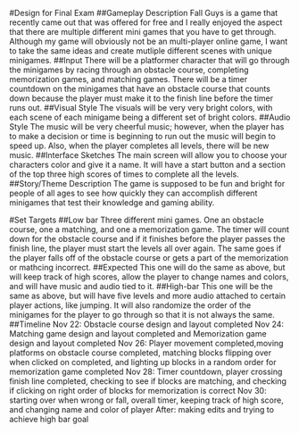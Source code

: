 ﻿#Design for Final Exam
##Gameplay Description
Fall Guys is a game that recently came out that was offered for free and I really enjoyed the aspect that there are multiple different mini games that you have to get through. Although my game will obviously not be an multi-player online game, I want to take the same ideas and create mutliple different scenes with unique minigames.
##Input
There will be a platformer character that will go through the minigames by racing through an obstacle course, completing memorization games, and matching games. There will be a timer countdown on the minigames that have an obstacle course that counts down because the player must make it to the finish line before the timer runs out. 
##Visual Style
The visuals will be very very bright colors, with each scene of each minigame being a different set of bright colors.
##Audio Style
The music will be very cheerful music; however, when the player has to make a decision or time is beginning to run out the music will begin to speed up. Also, when the player completes all levels, there will be new music.
##Interface Sketches
The main screen will allow you to choose your characters color and give it a name. It will have a start button and a section of the top three high scores of times to complete all the levels.
##Story/Theme Description
The game is supposed to be fun and bright for people of all ages to see how quickly they can accomplish different minigames that test their knowledge and gaming ability.

#Set Targets
##Low bar
Three different mini games. One an obstacle course, one a matching, and one a memorization game. The timer will count down for the obstacle course and if it finishes before the player passes the finish line, the player must start the levels all over again. The same goes if the player falls off of the obstacle course or gets a part of the memorization or mathcing incorrect.
##Expected
This one will do the same as above, but will keep track of high scores, allow the player to change names and colors, and will have music and audio tied to it.
##High-bar
This one will be the same as above, but will have five levels and more audio attached to certain player actions, like jumping. It will also randomize the order of the minigames for the player to go through so that it is not always the same.
##Timeline
Nov 22: Obstacle course design and layout completed
Nov 24: Matching game design and layout completed and Memorization game design and layout completed
Nov 26: Player movement completed,moving platforms on obstacle course completed, matching blocks flipping over when clicked on completed, and lighting up blocks in a random order for memorization game completed
Nov 28: Timer countdown, player crossing finish line completed, checking to see if blocks are matching, and checking if clicking on right order of blocks for memorization is correct
Nov 30: starting over when wrong or fall, overall timer, keeping track of high score, and changing name and color of player
After: making edits and trying to achieve high bar goal